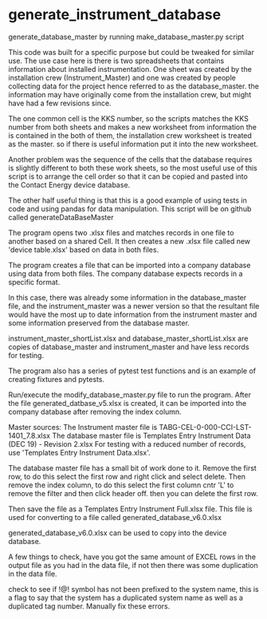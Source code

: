 # generate_instrument_database
generate_database_master by running make_database_master.py script

This code was built for a specific purpose but could be tweaked for similar use.
The use case here is there is two spreadsheets that contains information about installed instrumentation.
One sheet was created by the installation crew (Instrument_Master) and one was created by people collecting 
data for the project hence referred to as the database_master.
the information may have originally come from the installation crew, but might have had a few revisions since.

The one common cell is the KKS number, so the scripts matches the KKS number from both sheets and makes a new worksheet 
from information the is contained in the both of them, the installation crew worksheet is treated as the
master. so if there is useful information put it into the new worksheet.

Another problem was the sequence of the cells that the database requires is slightly different to both these
work sheets, so the most useful use of this script is to arrange the cell order so that it can be copied
and pasted into the Contact Energy device database.

The other half useful thing is that this is a good example of using tests in code and using pandas 
for data manipulation. This script will be on github called generateDataBaseMaster

The program opens two .xlsx files and matches records in one file to another based on a shared Cell. 
It then creates a new .xlsx file called new 'device table.xlsx' based on data in both files.

The program creates a file that can be imported into a company database using data from both files. 
The company database expects records in a specific format.

In this case, there was already some information in the database_master file, and 
the instrument_master was a newer version so that the resultant file would have the most up to date 
information from the instrument master and some information preserved from the database master.

instrument_master_shortList.xlsx and database_master_shortList.xlsx are copies of database_master and 
instrument_master and have less records for testing.

The program also has a series of pytest test functions and is an example of creating fixtures and pytests.

Run/execute the modify_database_master.py file to run the program.
After the file generated_datbase_v5.xlsx is created, it can be imported into the company database
after removing the index column. 

Master sources:
The Instrument master file is TABG-CEL-0-000-CCI-LST-1401_7.8.xlsx
The database master file is Templates Entry Instrument Data (DEC  19) - Revision 2.xlsx
For testing with a reduced number of records, use 'Templates Entry Instrument Data.xlsx'.

The database master file has a small bit of work done to it.
Remove the first row, to do this select the first row and right click and select delete.
Then remove the index column, to do this select the first column cntr 'L' to remove the 
filter and then click header off. then you can delete the first row.

Then save the file as a Templates Entry Instrument Full.xlsx file.
This file is used for converting to a file called generated_database_v6.0.xlsx

generated_database_v6.0.xlsx can be used to copy into the device database.

A few things to check, have you got the same amount of EXCEL rows in the output file as you had in the 
data file, if not then there was some duplication in the data file.

check to see if !@! symbol has not been prefixed to the system name, this is a flag to say that the system has
a duplicated system name as well as a duplicated tag number.
Manually fix these errors. 


